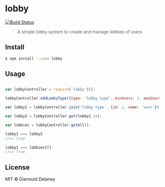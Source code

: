 # lobby

[![Build Status](https://travis-ci.org/HoboDermo/lobby.svg?branch=master)](https://travis-ci.org/HoboDermo/lobby)

> A simple lobby system to create and manage lobbies of users


## Install

```sh
$ npm install --save lobby
```


## Usage

```js

var lobbyController = require('lobby')();

lobbyController.addLobbyType({type: 'lobby type', minUsers: 2, maxUsers: 4});

var lobby1 = lobbyController.join('lobby type', {id: 1, name: 'user'});

var lobby2 = lobbyController.get(lobby1.id);

var lobbies = lobbyController.getAll();

lobby1 === lobby2
//=> true

lobby1 === lobbies[0]
//=> true
```


## License

MIT © Diarmuid Delaney